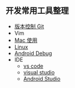 ## 开发常用工具整理



- [版本控制 Git](./StudyForGit/README.md)
- Vim
- [Mac 使用](./Mac_Note/README.md)
- [Linux](./Linux_Note)
- [Android Debug](./Android_Debug)
- IDE
  - [vs code](./vscode/readme.md)
  - [visual studio](./visual_studio/readme.md)
  - [Android Studio](./android_studio/readme.md)

